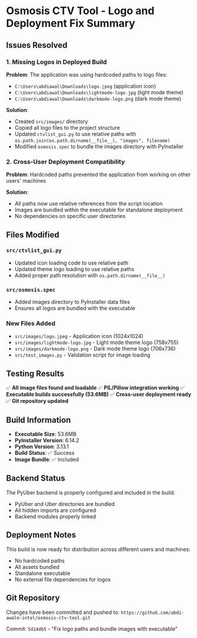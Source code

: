 # Osmosis CTV Tool - Logo and Deployment Fix Summary

## Issues Resolved

### 1. Missing Logos in Deployed Build
**Problem**: The application was using hardcoded paths to logo files:
- `C:\Users\abdiawal\Downloads\logo.jpeg` (application icon)
- `C:\Users\abdiawal\Downloads\lightmode-logo.jpg` (light mode theme)
- `C:\Users\abdiawal\Downloads\darkmode-logo.png` (dark mode theme)

**Solution**:
- Created `src/images/` directory
- Copied all logo files to the project structure
- Updated `ctvlist_gui.py` to use relative paths with `os.path.join(os.path.dirname(__file__), "images", filename)`
- Modified `osmosis.spec` to bundle the images directory with PyInstaller

### 2. Cross-User Deployment Compatibility
**Problem**: Hardcoded paths prevented the application from working on other users' machines

**Solution**:
- All paths now use relative references from the script location
- Images are bundled within the executable for standalone deployment
- No dependencies on specific user directories

## Files Modified

### `src/ctvlist_gui.py`
- Updated icon loading code to use relative path
- Updated theme logo loading to use relative paths
- Added proper path resolution with `os.path.dirname(__file__)`

### `src/osmosis.spec`
- Added images directory to PyInstaller data files
- Ensures all logos are bundled with the executable

### New Files Added
- `src/images/logo.jpeg` - Application icon (1024x1024)
- `src/images/lightmode-logo.jpg` - Light mode theme logo (758x755)
- `src/images/darkmode-logo.png` - Dark mode theme logo (706x736)
- `src/test_images.py` - Validation script for image loading

## Testing Results

✅ **All image files found and loadable**
✅ **PIL/Pillow integration working**
✅ **Executable builds successfully (53.6MB)**
✅ **Cross-user deployment ready**
✅ **Git repository updated**

## Build Information

- **Executable Size**: 53.6MB
- **PyInstaller Version**: 6.14.2
- **Python Version**: 3.13.1
- **Build Status**: ✅ Success
- **Image Bundle**: ✅ Included

## Backend Status

The PyUber backend is properly configured and included in the build:
- PyUber and Uber directories are bundled
- All hidden imports are configured
- Backend modules properly linked

## Deployment Notes

This build is now ready for distribution across different users and machines:
- No hardcoded paths
- All assets bundled
- Standalone executable
- No external file dependencies for logos

## Git Repository

Changes have been committed and pushed to: `https://github.com/abdi-awale-intel/osmosis-ctv-tool.git`

Commit: `5d14db5` - "Fix logo paths and bundle images with executable"
